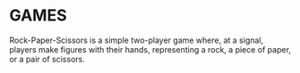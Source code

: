 # GAMES
 Rock-Paper-Scissors is a simple two-player game where, at a signal, players make figures with their hands, representing a rock, a piece of paper, or a pair of scissors.
